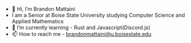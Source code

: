 - 👋 Hi, I’m Brandon Mattaini
- I am a Senior at Boise State University studying Computer Science and Applied Mathematics
- 🌱 I’m currently learning - Rust and Javascript(Discord.js)
- 📫 How to reach me - brandonmattaini@u.boisestate.edu

<!---
brandonmattaini/brandonmattaini is a ✨ special ✨ repository because its `README.md` (this file) appears on your GitHub profile.
You can click the Preview link to take a look at your changes.
--->
